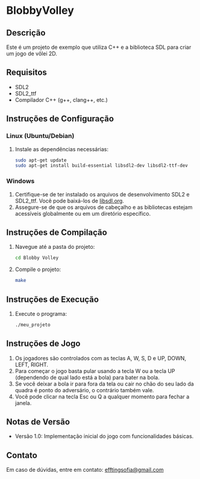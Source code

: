 # BlobbyVolley

## Descrição
Este é um projeto de exemplo que utiliza C++ e a biblioteca SDL para criar um jogo de vôlei 2D.

## Requisitos
- SDL2
- SDL2_ttf
- Compilador C++ (g++, clang++, etc.)

## Instruções de Configuração

### Linux (Ubuntu/Debian)
1. Instale as dependências necessárias:
    ```sh
    sudo apt-get update
    sudo apt-get install build-essential libsdl2-dev libsdl2-ttf-dev
    ```

### Windows
1. Certifique-se de ter instalado os arquivos de desenvolvimento SDL2 e SDL2_ttf. Você pode baixá-los de [libsdl.org](https://libsdl.org).
2. Assegure-se de que os arquivos de cabeçalho e as bibliotecas estejam acessíveis globalmente ou em um diretório específico.

## Instruções de Compilação
1. Navegue até a pasta do projeto:
    ```sh
    cd Blobby Volley
    ```
2. Compile o projeto:
    ```sh
    make
    ```

## Instruções de Execução
1. Execute o programa:
    ```sh
    ./meu_projeto
    ```

## Instruções de Jogo
1. Os jogadores são controlados com as teclas A, W, S, D e UP, DOWN, LEFT, RIGHT. 
2. Para começar o jogo basta pular usando a tecla W ou a tecla UP (dependendo de qual lado está a bola) para bater na bola. 
3. Se você deixar a bola ir para fora da tela ou cair no chão do seu lado da quadra é ponto do adversário, o contrário também vale. 
4. Você pode clicar na tecla Esc ou Q a qualquer momento para fechar a janela. 

## Notas de Versão
- Versão 1.0: Implementação inicial do jogo com funcionalidades básicas.

## Contato
Em caso de dúvidas, entre em contato: [efftingsofia@gmail.com](mailto:efftingsofia@gmail.com)
